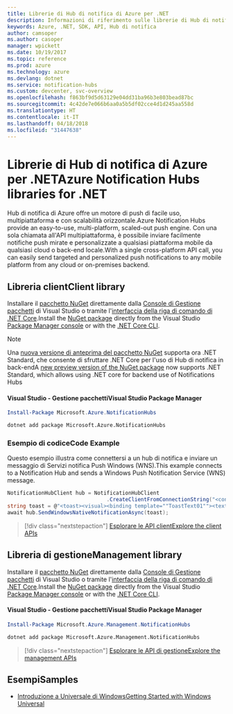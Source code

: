 ```yaml
---
title: Librerie di Hub di notifica di Azure per .NET
description: Informazioni di riferimento sulle librerie di Hub di notifica di Azure per .NET
keywords: Azure, .NET, SDK, API, Hub di notifica
author: camsoper
ms.author: casoper
manager: wpickett
ms.date: 10/19/2017
ms.topic: reference
ms.prod: azure
ms.technology: azure
ms.devlang: dotnet
ms.service: notification-hubs
ms.custom: devcenter, svc-overview
ms.openlocfilehash: f863bf9d5d63129e04dd31ba96b3e803bead87bc
ms.sourcegitcommit: 4c42de7e066b6aa0a5b5df02cce4d1d245aa558d
ms.translationtype: HT
ms.contentlocale: it-IT
ms.lasthandoff: 04/18/2018
ms.locfileid: "31447638"
---
```

# <a name="azure-notification-hubs-libraries-for-net"></a><span data-ttu-id="8cd58-104">Librerie di Hub di notifica di Azure per .NET</span><span class="sxs-lookup"><span data-stu-id="8cd58-104">Azure Notification Hubs libraries for .NET</span></span>

<span data-ttu-id="8cd58-105">Hub di notifica di Azure offre un motore di push di facile uso, multipiattaforma e con scalabilità orizzontale.</span><span class="sxs-lookup"><span data-stu-id="8cd58-105">Azure Notification Hubs provide an easy-to-use, multi-platform, scaled-out push engine.</span></span> <span data-ttu-id="8cd58-106">Con una sola chiamata all'API multipiattaforma, è possibile inviare facilmente notifiche push mirate e personalizzate a qualsiasi piattaforma mobile da qualsiasi cloud o back-end locale.</span><span class="sxs-lookup"><span data-stu-id="8cd58-106">With a single cross-platform API call, you can easily send targeted and personalized push notifications to any mobile platform from any cloud or on-premises backend.</span></span>

## <a name="client-library"></a><span data-ttu-id="8cd58-107">Libreria client</span><span class="sxs-lookup"><span data-stu-id="8cd58-107">Client library</span></span>

<span data-ttu-id="8cd58-108">Installare il [pacchetto NuGet](https://www.nuget.org/packages/Microsoft.Azure.NotificationHubs) direttamente dalla [Console di Gestione pacchetti][PackageManager] di Visual Studio o tramite l'[interfaccia della riga di comando di .NET Core][DotNetCLI].</span><span class="sxs-lookup"><span data-stu-id="8cd58-108">Install the [NuGet package](https://www.nuget.org/packages/Microsoft.Azure.NotificationHubs) directly from the Visual Studio [Package Manager console][PackageManager] or with the [.NET Core CLI][DotNetCLI].</span></span>

> [!NOTE]
> <span data-ttu-id="8cd58-109">Una [nuova versione di anteprima del pacchetto NuGet](https://www.nuget.org/packages/Microsoft.Azure.NotificationHubs/2.0.0-preview1) supporta ora .NET Standard, che consente di sfruttare .NET Core per l'uso di Hub di notifica in back-end</span><span class="sxs-lookup"><span data-stu-id="8cd58-109">A [new preview version of the NuGet package](https://www.nuget.org/packages/Microsoft.Azure.NotificationHubs/2.0.0-preview1) now supports .NET Standard, which allows using .NET core for backend use of Notifications Hubs</span></span>

#### <a name="visual-studio-package-manager"></a><span data-ttu-id="8cd58-110">Visual Studio - Gestione pacchetti</span><span class="sxs-lookup"><span data-stu-id="8cd58-110">Visual Studio Package Manager</span></span>

```powershell
Install-Package Microsoft.Azure.NotificationHubs
```

```bash
dotnet add package Microsoft.Azure.NotificationHubs
```

### <a name="code-example"></a><span data-ttu-id="8cd58-111">Esempio di codice</span><span class="sxs-lookup"><span data-stu-id="8cd58-111">Code Example</span></span>

<span data-ttu-id="8cd58-112">Questo esempio illustra come connettersi a un hub di notifica e inviare un messaggio di Servizi notifica Push Windows (WNS).</span><span class="sxs-lookup"><span data-stu-id="8cd58-112">This example connects to a Notification Hub and sends a Windows Push Notification Service (WNS) message.</span></span>

```csharp
NotificationHubClient hub = NotificationHubClient
                                .CreateClientFromConnectionString("<connection string with full access>", "<hub name>");
string toast = @"<toast><visual><binding template=""ToastText01""><text id=""1"">Hello from a .NET App!</text></binding></visual></toast>";
await hub.SendWindowsNativeNotificationAsync(toast);
```

> [!div class="nextstepaction"]
> [<span data-ttu-id="8cd58-113">Esplorare le API client</span><span class="sxs-lookup"><span data-stu-id="8cd58-113">Explore the client APIs</span></span>](/dotnet/api/overview/azure/notificationhubs/client)


## <a name="management-library"></a><span data-ttu-id="8cd58-114">Libreria di gestione</span><span class="sxs-lookup"><span data-stu-id="8cd58-114">Management library</span></span>

<span data-ttu-id="8cd58-115">Installare il [pacchetto NuGet](https://www.nuget.org/packages/Microsoft.Azure.Management.NotificationHubs) direttamente dalla [Console di Gestione pacchetti][PackageManager] di Visual Studio o tramite l'[interfaccia della riga di comando di .NET Core][DotNetCLI].</span><span class="sxs-lookup"><span data-stu-id="8cd58-115">Install the [NuGet package](https://www.nuget.org/packages/Microsoft.Azure.Management.NotificationHubs) directly from the Visual Studio [Package Manager console][PackageManager] or with the [.NET Core CLI][DotNetCLI].</span></span>

#### <a name="visual-studio-package-manager"></a><span data-ttu-id="8cd58-116">Visual Studio - Gestione pacchetti</span><span class="sxs-lookup"><span data-stu-id="8cd58-116">Visual Studio Package Manager</span></span>

```powershell
Install-Package Microsoft.Azure.Management.NotificationHubs
```

```bash
dotnet add package Microsoft.Azure.Management.NotificationHubs
```

> [!div class="nextstepaction"]
> [<span data-ttu-id="8cd58-117">Esplorare le API di gestione</span><span class="sxs-lookup"><span data-stu-id="8cd58-117">Explore the management APIs</span></span>](/dotnet/api/overview/azure/notificationhubs/management)

## <a name="samples"></a><span data-ttu-id="8cd58-118">Esempi</span><span class="sxs-lookup"><span data-stu-id="8cd58-118">Samples</span></span>

- [<span data-ttu-id="8cd58-119">Introduzione a Universale di Windows</span><span class="sxs-lookup"><span data-stu-id="8cd58-119">Getting Started with Windows Universal</span></span>](https://github.com/Azure/azure-notificationhubs-samples/tree/master/dotnet/GetStartedWindowsUniversal)

[PackageManager]: https://docs.microsoft.com/nuget/tools/package-manager-console
[DotNetCLI]: https://docs.microsoft.com/dotnet/core/tools/dotnet-add-package
